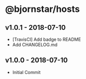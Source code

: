 # @bjornstar/hosts

## v1.0.1 - 2018-07-10
- [TravisCI] Add badge to README
- Add CHANGELOG.md

## v1.0.0 - 2018-07-10
- Initial Commit
